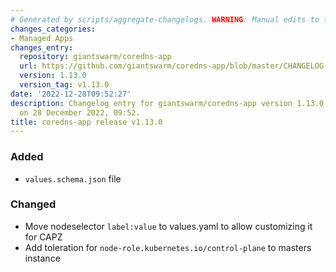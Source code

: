 ```yaml
---
# Generated by scripts/aggregate-changelogs. WARNING: Manual edits to this files will be overwritten.
changes_categories:
- Managed Apps
changes_entry:
  repository: giantswarm/coredns-app
  url: https://github.com/giantswarm/coredns-app/blob/master/CHANGELOG.md#1130---2022-12-28
  version: 1.13.0
  version_tag: v1.13.0
date: '2022-12-28T09:52:27'
description: Changelog entry for giantswarm/coredns-app version 1.13.0, published
  on 28 December 2022, 09:52.
title: coredns-app release v1.13.0
---
```


### Added
- `values.schema.json` file
### Changed
- Move nodeselector `label:value` to values.yaml to allow customizing it for CAPZ
- Add toleration for `node-role.kubernetes.io/control-plane` to masters instance
